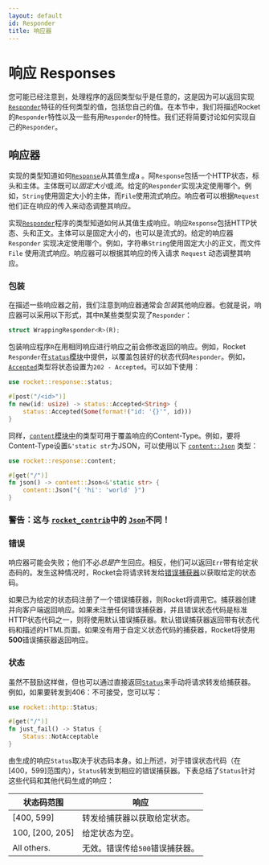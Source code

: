 ```yaml
---
layout: default
id: Responder
title: 响应器
---
```


# 响应 Responses

您可能已经注意到，处理程序的返回类型似乎是任意的，这是因为可以返回实现[`Responder`](https://api.rocket.rs/v0.4/rocket/response/trait.Responder.html)特征的任何类型的值，包括您自己的值。在本节中，我们将描述Rocket 的`Responder`特性以及一些有用`Responder`的特性。我们还将简要讨论如何实现自己的`Responder`。

## 响应器

实现的类型知道如何[`Response`](https://api.rocket.rs/v0.4/rocket/response/)从其值生成a 。阿`Response`包括一个HTTP状态，标头和主体。主体既可以*固定大小*或*流*。给定的`Responder`实现决定使用哪个。例如，`String`使用固定大小的主体，而`File`使用流式响应。响应者可以根据`Request`他们正在响应的传入来动态调整其响应。

实现[`Responder`](https://api.rocket.rs/v0.4/rocket/response/trait.Responder.html)程序的类型知道如何从其值生成响应。响应`Response`包括HTTP状态、头和正文。主体可以是固定大小的，也可以是流式的。给定的响应器 `Responder` 实现决定使用哪个。例如，字符串`String`使用固定大小的正文，而文件 `File` 使用流式响应。响应器可以根据其响应的传入请求 `Request` 动态调整其响应。

### 包装

在描述一些响应器之前，我们注意到响应器通常会*包装*其他响应器。也就是说，响应器可以采用以下形式，其中`R`某些类型实现了`Responder`：

```rust
struct WrappingResponder<R>(R);
```

包装响应程序`R`在用相同响应进行响应之前会修改返回的响应。例如，Rocket `Responder`在[`status`模块](https://api.rocket.rs/v0.4/rocket/response/status/)中提供，以覆盖包装好的状态代码`Responder`。例如，[`Accepted`](https://api.rocket.rs/v0.4/rocket/response/status/struct.Accepted.html)类型将状态设置为`202 - Accepted`。可以如下使用：

```rust
use rocket::response::status;

#[post("/<id>")]
fn new(id: usize) -> status::Accepted<String> {
    status::Accepted(Some(format!("id: '{}'", id)))
}
```

同样，[`content`模块中](https://api.rocket.rs/v0.4/rocket/response/content/)的类型可用于覆盖响应的Content-Type。例如，要将Content-Type设置`&'static str`为JSON，可以使用以下 [`content::Json`](https://api.rocket.rs/v0.4/rocket/response/content/struct.Json.html) 类型：

```rust
use rocket::response::content;

#[get("/")]
fn json() -> content::Json<&'static str> {
    content::Json("{ 'hi': 'world' }")
}
```

### 警告：这与 [`rocket_contrib`](https://api.rocket.rs/v0.4/rocket_contrib/)中的 [`Json`](https://api.rocket.rs/v0.4/rocket_contrib/json/struct.Json.html)不同！

### 错误

响应器可能会失败；他们不必*总是*产生回应。相反，他们可以返回`Err`带有给定状态码的。发生这种情况时，Rocket会将请求转发给[错误捕获器](https://rocket.rs/v0.4/guide/requests/#error-catchers)以获取给定的状态码。

如果已为给定的状态码注册了一个错误捕获器，则Rocket将调用它。捕获器创建并向客户端返回响应。如果未注册任何错误捕获器，并且错误状态代码是标准HTTP状态代码之一，则将使用默认错误捕获器。默认错误捕获器返回带有状态代码和描述的HTML页面。如果没有用于自定义状态代码的捕获器，Rocket将使用**500**错误捕获器返回响应。

### 状态

虽然不鼓励这样做，但也可以通过直接返回[`Status`](https://api.rocket.rs/v0.4/rocket/response/status/)来手动将请求转发给捕获器。例如，如果要转发到406：不可接受，您可以写：

```rust
use rocket::http::Status;

#[get("/")]
fn just_fail() -> Status {
    Status::NotAcceptable
}
```

由生成的响应`Status`取决于状态码本身。如上所述，对于错误状态代码（在[400，599]范围内），`Status`转发到相应的错误捕获器。下表总结了`Status`针对这些代码和其他代码生成的响应：

| **状态码范围**  | **响应**                        |
| --------------- | ------------------------------- |
| [400, 599]      | 转发给捕获器以获取给定状态。    |
| 100, [200, 205] | 给定状态为空。                  |
| All others.     | 无效。错误传给`500`错误捕获器。 |